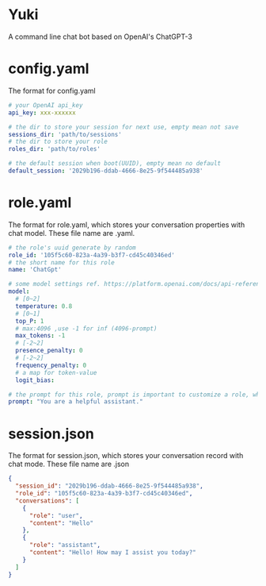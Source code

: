 # Yuki
A command line chat bot based on OpenAI's ChatGPT-3

# config.yaml

The format for config.yaml

```yaml
# your OpenAI api_key
api_key: xxx-xxxxxx

# the dir to store your session for next use, empty mean not save
sessions_dir: 'path/to/sessions'
# the dir to store your role
roles_dir: 'path/to/roles'

# the default session when boot(UUID), empty mean no default
default_session: '2029b196-ddab-4666-8e25-9f544485a938'


```

# role.yaml

The format for role.yaml, which stores your conversation properties with chat model. These file name are <uuid>.yaml.

```yaml
# the role's uuid generate by random
role_id: '105f5c60-823a-4a39-b3f7-cd45c40346ed'
# the short name for this role
name: 'ChatGpt'

# some model settings ref. https://platform.openai.com/docs/api-reference/chat 
model:
  # [0~2]
  temperature: 0.8
  # [0~1]
  top_P: 1
  # max:4096 ,use -1 for inf (4096-prompt)
  max_tokens: -1
  # [-2~2]
  presence_penalty: 0
  # [-2~2]
  frequency_penalty: 0
  # a map for token-value
  logit_bias:

# the prompt for this role, prompt is important to customize a role, which will nerver be truncated.
prompt: "You are a helpful assistant."

```

# session.json

The format for session.json, which stores your conversation record with chat mode. These file name are <uuid>.json

```json
{
  "session_id": "2029b196-ddab-4666-8e25-9f544485a938",
  "role_id": "105f5c60-823a-4a39-b3f7-cd45c40346ed",
  "conversations": [
    {
      "role": "user",
      "content": "Hello"
    },
    {
      "role": "assistant",
      "content": "Hello! How may I assist you today?"
    }
  ]
}

```
